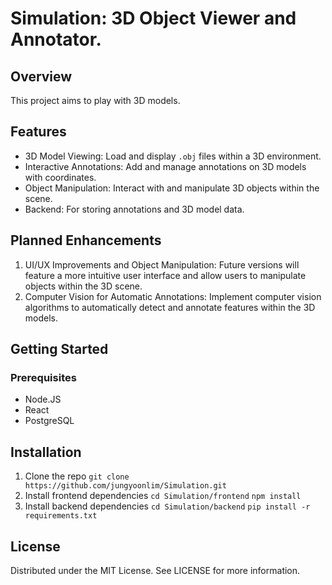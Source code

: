 # Simulation: 3D Object Viewer and Annotator. 

## Overview 
This project aims to play with 3D models. 

## Features
- 3D Model Viewing: Load and display `.obj` files within a 3D environment.
- Interactive Annotations: Add and manage annotations on 3D models with coordinates.
- Object Manipulation: Interact with and manipulate 3D objects within the scene.
- Backend: For storing annotations and 3D model data. 

## Planned Enhancements
1. UI/UX Improvements and Object Manipulation: Future versions will feature a more intuitive user interface and allow users to manipulate objects within the 3D scene.
3. Computer Vision for Automatic Annotations: Implement computer vision algorithms to automatically detect and annotate features within the 3D models.

## Getting Started
### Prerequisites
- Node.JS 
- React
- PostgreSQL

## Installation
1. Clone the repo
`git clone https://github.com/jungyoonlim/Simulation.git`
2. Install frontend dependencies
`cd Simulation/frontend`
`npm install`
3. Install backend dependencies
`cd Simulation/backend`
`pip install -r requirements.txt`

## License
Distributed under the MIT License. See LICENSE for more information.

    

